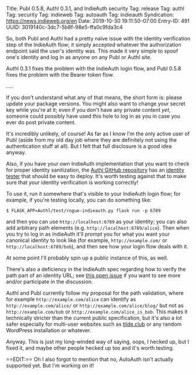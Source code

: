 Title: Publ 0.5.8, Authl 0.3.1, and IndieAuth security
Tag: release
Tag: authl
Tag: security
Tag: indieweb
Tag: autoauth
Tag: indieauth
Syndication: https://news.indieweb.org/en
Date: 2019-10-30 19:11:50-07:00
Entry-ID: 491
UUID: 3019140c-3dc7-5b8f-98e5-ffa0c9fda3c4

So, both Publ and Authl had a pretty naïve issue with the identity verification step of the IndieAuth flow; it simply accepted whatever the authorization endpoint said the user's identity was. This made it very simple to spoof one's identity and log in as anyone on any Publ or Authl site.

Authl 0.3.1 fixes the problem with the IndieAuth login flow, and Publ 0.5.8 fixes the problem with the Bearer token flow.

.....

If you don't understand what any of that means, the short form is: please update your package versions. You might also want to change your secret key while you're at it; even if you don't have any private content *yet*, someone could possibly have used this hole to log in as you in case you ever do post private content.

It's incredibly unlikely, of course! As far as I know I'm the only active user of Publ (aside from my old day job where they are definitely not using the authentication stuff at all). But I felt that full disclosure is a good idea anyway.

Also, if you have your own IndieAuth implementation that you want to check for proper identity sanitization, the [Authl GitHub repository](https://github.com/PlaidWeb/Authl) has an [identity tester](https://github.com/PlaidWeb/Authl/blob/master/test/rogue_indieauth.py) that should be easy to deploy. It's worth testing against that to make sure that your identity verification is working correctly!

To use it, run it somewhere that's visible to your IndieAuth login flow; for example, if you're testing locally, you can do something like:

```bash-session
$ FLASK_APP=Authl/test/rogue-indieauth.py flask run -p 6789
```

and then you can use `http://localhost:6789` as your identity; you can also add arbitrary path elements (e.g. `http://localhost:6789/alice`). Then when you try to log in as IndieAuth it'll prompt you for what you want your canonical identity to look like (for example, `http://example.com/` or `http://localhost:6789/bob`), and then see how your login flow deals with it.

At some point I'll probably spin up a public instance of this, as well.

There's also a deficiency in the IndieAuth spec regarding how to verify the path part of an identity URL; see [this open issue](https://github.com/indieweb/indieauth/issues/35) if you want to see more and/or participate in the discussion.

Authl and Publ currently follow my proposal for the path validation, where for example `http://example.com/alice` can identify as `http://example.com/alice/` or `http://example.com/alice/blog/` but not as `http://example.com/bob` or `http://example.com/alice_is_bob`. This makes it technically stricter than the current public specification, but it's also a lot safer especially for multi-user websites such as [tilde.club](https://tilde.club) or any random WordPress installation or whatever.

Anyway. This is just my long-winded way of saying, oops, I hecked up, but I fixed it, and maybe other people hecked up too and it's worth testing.

==EDIT:== Oh I also forgot to mention that no, AutoAuth isn't actually supported yet. But I'm working on it!

